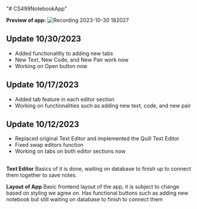 "# CS499NotebookApp" 

**Preview of app:**
![Recording 2023-10-30 182027](https://github.com/TahseenAsif/CS499NotebookApp/assets/112424887/cdacbfea-b620-41ab-b99e-4b97bd9715a3)


## Update 10/30/2023
- Added functionalitly to adding new tabs
- New Text, New Code, and New Pair work now 
- Working on Open button now

## Update 10/17/2023
- Added tab feature in each editor section
- Working on functionalities such as adding new text, code, and new pair

## Update 10/12/2023
- Replaced original Text Editor and implemented the Quill Text Editor
- Fixed swap editors function
- Working on tabs on both editor sections now


##
**Text Editor**
  Basics of it is done, waiting on database to finish up to connect them together to save notes.

**Layout of App**
  Basic frontend layout of the app, it is subject to change based on styling we agree on. Has functional buttons such as adding new notebook but still waiting on database to finish to connect them


